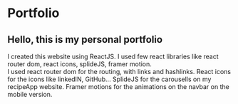 # Portfolio
## Hello, this is my personal portfolio
I created this website using ReactJS. I used few react libraries like react router dom, react icons, splideJS, framer motion. \
I used react router dom for the routing, with links and hashlinks. React icons for the icons like linkedIN, GitHub... SplideJS for the carousells on my recipeApp website. Framer motions for the animations on the navbar on the mobile version.
